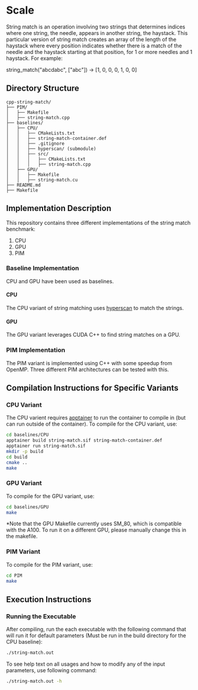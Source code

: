 # Scale

String match is an operation involving two strings that determines indices where one string, the needle, appears in another string, the haystack. This particular version of string match creates an array of the length of the haystack where every position indicates whether there is a match of the needle and the haystack starting at that position, for 1 or more needles and 1 haystack. For example:

string_match("abcdabc", ["abc"]) -> [1, 0, 0, 0, 1, 0, 0]

## Directory Structure

```
cpp-string-match/
├── PIM/
│   ├── Makefile
│   ├── string-match.cpp
├── baselines/
│   ├── CPU/
│   │   ├── CMakeLists.txt
│   │   ├── string-match-container.def
│   │   ├── .gitignore
│   │   ├── hyperscan/ (submodule)
│   │   ├── src/
│   │   │   ├── CMakeLists.txt
│   │   │   ├── string-match.cpp
│   ├── GPU/
│   │   ├── Makefile
│   │   ├── string-match.cu
├── README.md
├── Makefile
```

## Implementation Description

This repository contains three different implementations of the string match benchmark:

1. CPU
2. GPU
3. PIM

### Baseline Implementation

CPU and GPU have been used as baselines.

#### CPU

The CPU variant of string matching uses [hyperscan](https://github.com/intel/hyperscan) to match the strings.

#### GPU

The GPU variant leverages CUDA C++ to find string matches on a GPU.

### PIM Implementation

The PIM variant is implemented using C++ with some speedup from OpenMP. Three different PIM architectures can be tested with this.

## Compilation Instructions for Specific Variants

### CPU Variant

The CPU varient requires [apptainer](https://apptainer.org/) to run the container to compile in (but can run outside of the container). To compile for the CPU variant, use:

```bash
cd baselines/CPU
apptainer build string-match.sif string-match-container.def
apptainer run string-match.sif
mkdir -p build
cd build
cmake ..
make
```

### GPU Variant

To compile for the GPU variant, use:

```bash
cd baselines/GPU
make
```

*Note that the GPU Makefile currently uses SM_80, which is compatible with the A100. To run it on a different GPU, please manually change this in the makefile.

### PIM Variant

To compile for the PIM variant, use:

```bash
cd PIM
make
```

## Execution Instructions

### Running the Executable

After compiling, run the each executable with the following command that will run it for default parameters (Must be run in the build directory for the CPU baseline):

```bash
./string-match.out
```

To see help text on all usages and how to modify any of the input parameters, use following command:

```bash
./string-match.out -h
```
